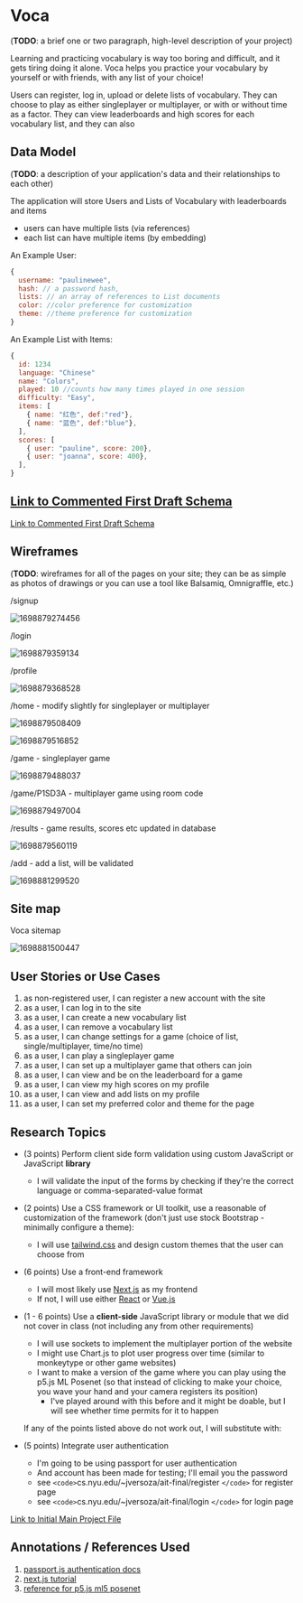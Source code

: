
# Voca

(__TODO__: a brief one or two paragraph, high-level description of your project)

Learning and practicing vocabulary is way too boring and difficult, and it gets tiring doing it alone. Voca helps you practice your vocabulary by yourself or with friends, with any list of your choice!

Users can register, log in, upload or delete lists of vocabulary. They can choose to play as either singleplayer or multiplayer, or with or without time as a factor. They can view leaderboards and high scores for each vocabulary list, and they can also 

## Data Model

(__TODO__: a description of your application's data and their relationships to each other)

The application will store Users and Lists of Vocabulary with leaderboards and items

* users can have multiple lists (via references)
* each list can have multiple items (by embedding)

An Example User:

```javascript
{
  username: "paulinewee",
  hash: // a password hash,
  lists: // an array of references to List documents
  color: //color preference for customization
  theme: //theme preference for customization
}
```

An Example List with Items:

```javascript
{
  id: 1234
  language: "Chinese"
  name: "Colors",
  played: 10 //counts how many times played in one session
  difficulty: "Easy",
  items: [
    { name: "红色", def:"red"},
    { name: "蓝色", def:"blue"},
  ],
  scores: [
    { user: "pauline", score: 200},
    { user: "joanna", score: 400},
  ],
}
```


## [Link to Commented First Draft Schema](db.mjs)

[Link to Commented First Draft Schema](db.mjs)

## Wireframes

(__TODO__: wireframes for all of the pages on your site; they can be as simple as photos of drawings or you can use a tool like Balsamiq, Omnigraffle, etc.)

/signup

![1698879274456](image/README/1698879274456.png)

/login

![1698879359134](image/README/1698879359134.png)

/profile

![1698879368528](image/README/1698879368528.png)

/home - modify slightly for singleplayer or multiplayer

![1698879508409](image/README/1698879508409.png)

![1698879516852](image/README/1698879516852.png)

/game - singleplayer game

![1698879488037](image/README/1698879488037.png)

/game/P1SD3A - multiplayer game using room code

![1698879497004](image/README/1698879497004.png)

/results - game results, scores etc updated in database



![1698879560119](image/README/1698879560119.png)

/add - add a list, will be validated

![1698881299520](image/README/1698881299520.png)

## Site map

Voca sitemap

![1698881500447](image/README/1698881500447.png)

## User Stories or Use Cases

1. as non-registered user, I can register a new account with the site
2. as a user, I can log in to the site
3. as a user, I can create a new vocabulary list
4. as a user, I can remove a vocabulary list
5. as a user, I can change settings for a game (choice of list, single/multiplayer, time/no time)
6. as a user, I can play a singleplayer game
7. as a user, I can set up a multiplayer game that others can join
8. as a user, I can view and be on the leaderboard for a game
9. as a user, I can view my high scores on my profile
10. as a user, I can view and add lists on my profile
11. as a user, I can set my preferred color and theme for the page

## Research Topics

* (3 points) Perform client side form validation using custom JavaScript or JavaScript **library**

  * I will validate the input of the forms by checking if they're the correct language or comma-separated-value format
* (2 points) Use a CSS framework or UI toolkit, use a reasonable of customization of the framework (don't just use stock Bootstrap - minimally configure a theme):

  * I will use [tailwind.css](https://tailwindcss.com/) and design custom themes that the user can choose from
* (6 points) Use a front-end framework

  * I will most likely use [Next.js](https://nextjs.org/) as my frontend
  * If not, I will use either [React](https://reactjs.org/) or [Vue.js](https://vuejs.org/)
* (1 - 6 points) Use a **client-side** JavaScript library or module that we did not cover in class (not including any from other requirements)

  * I will use sockets to implement the multiplayer portion of the website
  * I might use Chart.js to plot user progress over time (similar to monkeytype or other game websites)
  * I want to make a version of the game where you can play using the p5.js ML Posenet (so that instead of clicking to make your choice, you wave your hand and your camera registers its position)
    * I've played around with this before and it might be doable, but I will see whether time permits for it to happen

  If any of the points listed above do not work out, I will substitute with:
* (5 points) Integrate user authentication

  * I'm going to be using passport for user authentication
  * And account has been made for testing; I'll email you the password
  * see `<code>`cs.nyu.edu/~jversoza/ait-final/register `</code>` for register page
  * see `<code>`cs.nyu.edu/~jversoza/ait-final/login `</code>` for login page

[Link to Initial Main Project File](app.mjs)

## Annotations / References Used

1. [passport.js authentication docs](http://passportjs.org/docs)
2. [next.js tutorial]()
3. [reference for p5.js ml5 posenet](https://editor.p5js.org/kylemcdonald/sketches/H1OoUd9h7)
